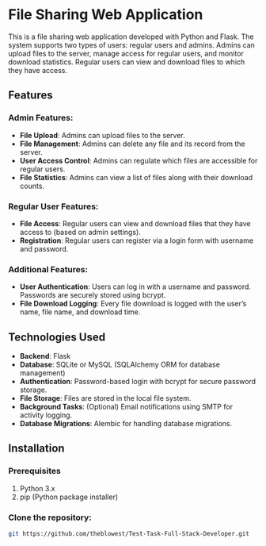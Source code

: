 # File Sharing Web Application

This is a file sharing web application developed with Python and Flask. The system supports two types of users: regular users and admins. Admins can upload files to the server, manage access for regular users, and monitor download statistics. Regular users can view and download files to which they have access.

## Features

### Admin Features:
- **File Upload**: Admins can upload files to the server.
- **File Management**: Admins can delete any file and its record from the server.
- **User Access Control**: Admins can regulate which files are accessible for regular users.
- **File Statistics**: Admins can view a list of files along with their download counts.

### Regular User Features:
- **File Access**: Regular users can view and download files that they have access to (based on admin settings).
- **Registration**: Regular users can register via a login form with username and password.

### Additional Features:
- **User Authentication**: Users can log in with a username and password. Passwords are securely stored using bcrypt.
- **File Download Logging**: Every file download is logged with the user’s name, file name, and download time.
  
## Technologies Used
- **Backend**: Flask
- **Database**: SQLite or MySQL (SQLAlchemy ORM for database management)
- **Authentication**: Password-based login with bcrypt for secure password storage.
- **File Storage**: Files are stored in the local file system.
- **Background Tasks**: (Optional) Email notifications using SMTP for activity logging.
- **Database Migrations**: Alembic for handling database migrations.

## Installation

### Prerequisites
1. Python 3.x
2. pip (Python package installer)

### Clone the repository:
```bash
git https://github.com/theblowest/Test-Task-Full-Stack-Developer.git